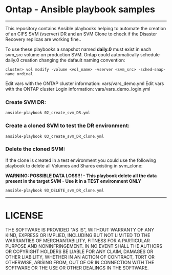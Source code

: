 # Ontap - Ansible playbook samples
----
This repository contains Ansible playbooks helping to automate the creation of an CIFS SVM (vserver) DR and an SVM Clone to check if the Disaster Recovery replicas are working fine..

To use these playbooks a snapshot named **daily.0** must exist in each svm_src volume on production SVM.
Ontap could automatically schedule daily.0 creation changing the dafault naming convention:
```
cluster> vol modify -volume <vol_name> -vserver <svm_src> -sched-snap-name ordinal
```

Edit vars with the ONTAP cluster information: vars/vars_demo.yml
Edit vars with the ONTAP cluster Login information: vars/vars_demo_login.yml


### Create SVM DR:
```
ansible-playbook 02_create_svm_DR.yml
```

### Create a cloned SVM to test the DR environment:
```
ansible-playbook 03_create_svm_DR_clone.yml
```

### Delete the cloned SVM:
If the clone is created in a test environment you could use the following playbook to delete all Volumes and Shares existing in svm_clone:

**WARNING: POSSIBLE DATA LOSS!!! - This playbook delete all the data present in the target SVM - Use it in a TEST environment ONLY**
```
ansible-playbook 93_DELETE_svm_DR_clone.yml
```

----
# LICENSE
THE SOFTWARE IS PROVIDED "AS IS", WITHOUT WARRANTY OF ANY KIND, EXPRESS OR IMPLIED, INCLUDING BUT NOT LIMITED TO THE WARRANTIES OF MERCHANTABILITY, FITNESS FOR A PARTICULAR PURPOSE AND NONINFRINGEMENT. IN NO EVENT SHALL THE AUTHORS OR COPYRIGHT HOLDERS BE LIABLE FOR ANY CLAIM, DAMAGES OR OTHER LIABILITY, WHETHER IN AN ACTION OF CONTRACT, TORT OR OTHERWISE, ARISING FROM, OUT OF OR IN CONNECTION WITH THE SOFTWARE OR THE USE OR OTHER DEALINGS IN THE SOFTWARE.
